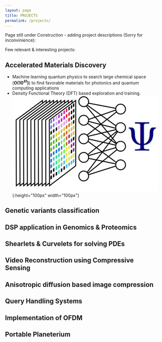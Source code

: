 ```yaml
---
layout: page
title: PROJECTS
permalink: /projects/
---
```


Page still under Construction - adding project descriptions (Sorry for inconvinience): 

Few relevant & interesting projects:

## Accelerated Materials Discovery
  * Machine learning quantum physics to search large chemical space (**O(10<sup>41</sup>)**) to find favorable materials for photonics and quantum computing applications
  * Density Functional Theory (DFT) based exploration and training. ![test image](perovskite.JPG){:height="100px" width="100px"}
## Genetic variants classification 
## DSP application in Genomics & Proteomics
## Shearlets & Curvelets for solving PDEs
## Video Reconstruction using Compressive Sensing
## Anisotropic diffusion based image compression
## Query Handling Systems
## Implementation of OFDM
## Portable Planeterium
